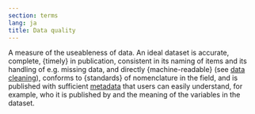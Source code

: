 ```yaml
---
section: terms
lang: ja
title: Data quality
---
```


A measure of the useableness of data. An ideal dataset is accurate, complete, {timely} in publication, consistent in its naming of items and its handling of e.g. missing data, and directly {machine-readable} (see [data cleaning](/glossary/en/terms/data-cleaning/)), conforms to {standards} of nomenclature in the field, and is published with sufficient [metadata](/glossary/en/terms/metadata/) that users can easily understand, for example, who it is published by and the meaning of the variables in the dataset.